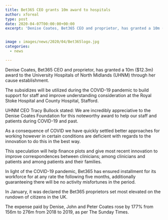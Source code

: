 ```yaml
---
title: Bet365 CEO grants 10m award to hospitals
author: xforeal 
type: post
date: 2020-04-07T00:00:00+00:00
excerpt: 'Denise Coates, Bet365 CEO and proprietor, has granted a 10m ($12 '


image : images/news/2020/04/Bet365logo.jpg
categories:
  - news

---
```

Denise Coates, Bet365 CEO and proprietor, has granted a 10m ($12.3m) award to the University Hospitals of North Midlands (UHNM) through her cause establishment. 

The subsidizes will be utilized during the COVID-19 pandemic to build support for staff and improve understanding consideration at the Royal Stoke Hospital and County Hospital, Stafford. 

UHNM CEO Tracy Bullock stated: We are incredibly appreciative to the Denise Coates Foundation for this noteworthy award to help our staff and patients during COVID-19 and past. 

As a consequence of COVID we have quickly settled better approaches for working however in certain conditions are deficient with regards to the innovation to do this in the best way. 

This speculation will help finance plots and give most recent innovation to improve correspondences between clinicians; among clinicians and patients and among patients and their families. 

In light of the COVID-19 pandemic, Bet365 has ensured installment for its workforce for at any rate the following five months, additionally guaranteeing there will be no activity misfortunes in the period. 

In January, it was declared the Bet365 proprietors set most elevated on the rundown of citizens in the UK. 

The expense paid by Denise, John and Peter Coates rose by 177&percnt; from 156m to 276m from 2018 to 2019, as per The Sunday Times.